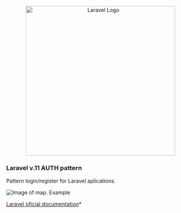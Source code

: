 <p align="center"><a href="https://laravel.com" target="_blank"><img src="https://raw.githubusercontent.com/laravel/art/master/logo-lockup/5%20SVG/2%20CMYK/1%20Full%20Color/laravel-logolockup-cmyk-red.svg" width="400" alt="Laravel Logo"></a></p>

### Laravel v.11 AUTH pattern
Pattern login/register for Laravel aplications.

![Image of map. Example](/img/login-page.jpeg)

[Laravel oficial documentation](https://laravel.com/docs/12.x)* 
